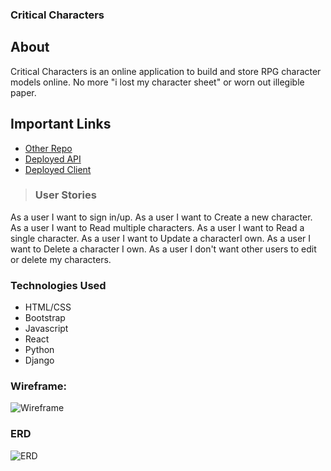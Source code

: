 ### Critical Characters

## About

Critical Characters is an online application to build and store RPG character models online. No more "i lost my character sheet" or worn out illegible paper.

## Important Links

- [Other Repo](https://github.com/Johnnia001/dndragons-client
)
- [Deployed API](https://critical-character.herokuapp.com/
)
- [Deployed Client](https://johnnia001.github.io/dndragons-client/
)

> ### User Stories

As a user I want to sign in/up.
As a user I want to Create a new character.
As a user I want to Read multiple characters.
As a user I want to Read a single character.
As a user I want to Update a characterI own.
As a user I want to Delete a character I own.
As a user I don't want other users to edit or delete my characters.

### Technologies Used

- HTML/CSS
- Bootstrap
- Javascript
- React
- Python
- Django

### Wireframe:

![Wireframe](https://i.imgur.com/q2hhUZV.png)

### ERD

![ERD](https://i.imgur.com/qghxndv.png)
